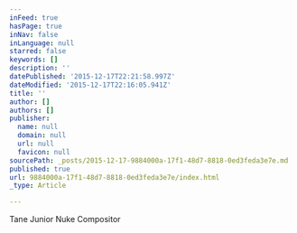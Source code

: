 ```yaml
---
inFeed: true
hasPage: true
inNav: false
inLanguage: null
starred: false
keywords: []
description: ''
datePublished: '2015-12-17T22:21:58.997Z'
dateModified: '2015-12-17T22:16:05.941Z'
title: ''
author: []
authors: []
publisher:
  name: null
  domain: null
  url: null
  favicon: null
sourcePath: _posts/2015-12-17-9884000a-17f1-48d7-8818-0ed3feda3e7e.md
published: true
url: 9884000a-17f1-48d7-8818-0ed3feda3e7e/index.html
_type: Article

---
```

Tane Junior Nuke Compositor